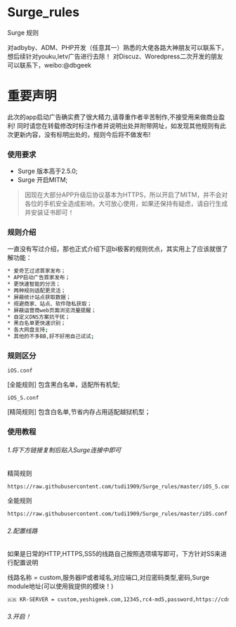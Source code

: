# Surge_rules
Surge 规则


对adbyby、ADM、PHP开发（任意其一）熟悉的大佬各路大神朋友可以联系下，想后续针对youku,letv广告进行去除！
对Discuz、Woredpress二次开发的朋友可以联系下，weibo:@dbgeek

# 重要声明
此次的app启动广告确实费了很大精力,请尊重作者辛苦制作,不接受用来做商业盈利!
同时请您在转载修改时标注作者并说明出处并附带网址，如发现其他规则有此次更新内容，没有标明出处的，规则今后将不做发布!


  
### 使用要求

 - Surge 版本高于2.5.0;
 - Surge 开启MITM;
> 因现在大部分APP升级后协议基本为HTTPS，所以开启了MITM，并不会对各位的手机安全造成影响，大可放心使用，如果还保持有疑虑，请自行生成并安装证书即可！

### 规则介绍

一直没有写过介绍，那也正式介绍下逗bi极客的规则优点，其实用上了应该就很了解功能：

```sh
* 爱奇艺过滤首家发布；
* APP启动广告首家发布；
* 更快速智能的分流；
* 两种规则适配更灵活；
* 屏蔽统计站点获取数据；
* 规避商家、站点、软件隐私获取；
* 屏蔽运营商web页面浏览流量提醒；
* 自定义DNS方案抗干扰；
* 黑白名单更快速识别；
* 各大网盘支持;
* 其他的不多BB,好不好用自己试试;
```

### 规则区分

`iOS.conf`

[全能规则]
包含黑白名单，适配所有机型;



`iOS_S.conf`

[精简规则]
包含白名单,节省内存占用适配越狱机型；


### 使用教程

###### 1.将下方链接复制后贴入Surge连接中即可

精简规则
```sh
https://raw.githubusercontent.com/tudi1909/Surge_rules/master/iOS_S.conf
```


全能规则
```sh
https://raw.githubusercontent.com/tudi1909/Surge_rules/master/iOS.conf
```

###### 2.配置线路

如果是日常的HTTP,HTTPS,SS5的线路自己按照选项填写即可，下方针对SS来进行配置说明

线路名称 = custom,服务器IP或者域名,对应端口,对应密码类型,密码,Surge module地址(可以使用我提供的模块！)
```sh
🇰🇷 KR-SERVER = custom,yeshigeek.com,12345,rc4-md5,password,https://cdn.qingjie.me:443/surge/ss.module
```




###### 3.开启！
